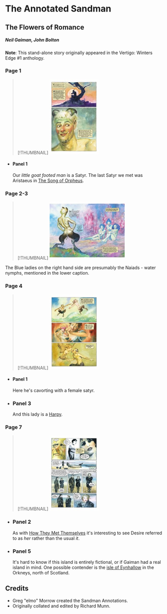 # The Annotated Sandman

## The Flowers of Romance

##### Neil Gaiman, John Bolton

**Note**: This stand-alone story originally appeared in the Vertigo: Winters Edge #1 anthology.

### Page 1

> [!THUMBNAIL] ![](thumbnails/sandman-flowers-romance/page01.jpg)

- #### Panel 1

  Our _little goat footed man_ is a Satyr.  The last Satyr we met was Aristaeus in [The Song of Orpheus](sandman-special1.md#page-2).

### Page 2-3

> [!THUMBNAIL] ![](thumbnails/sandman-flowers-romance/page02-03.jpg)

  The Blue ladies on the right hand side are presumably the Naiads - water nymphs, mentioned in the lower caption.

### Page 4

> [!THUMBNAIL] ![](thumbnails/sandman-flowers-romance/page04.jpg)

- #### Panel 1

  Here he's cavorting with a female satyr.

- ### Panel 3

  And this lady is a [Harpy](https://en.wikipedia.org/wiki/Harpy).


### Page 7

> [!THUMBNAIL] ![](thumbnails/sandman-flowers-romance/page07.jpg)

- ### Panel 2

  As with [How They Met Themselves](sandman-how-met.md) it's interesting to see Desire referred to as _her_ rather than the usual _it_.

- ### Panel 5

  It's hard to know if this island is entirely fictional, or if Gaiman had a real island in mind.   One possible contender is the [isle of Eynhallow](https://www.bbc.com/travel/article/20170721-why-you-ceynhallow-which-you-can-visit-one-day-a-year) in the Orkneys, north of Scotland.


## Credits

- Greg "elmo" Morrow created the Sandman Annotations.
- Originally collated and edited by Richard Munn.
